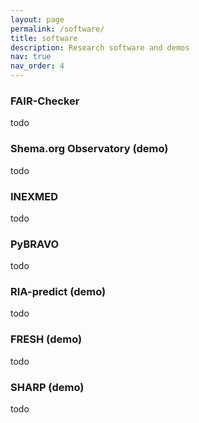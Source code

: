 ```yaml
---
layout: page
permalink: /software/
title: software
description: Research software and demos
nav: true
nav_order: 4
---
```


### FAIR-Checker
todo

### Shema.org Observatory (demo)
todo

### INEXMED
todo

### PyBRAVO
todo

### RIA-predict (demo)
todo 

### FRESH (demo)
todo 

### SHARP (demo)
todo 


